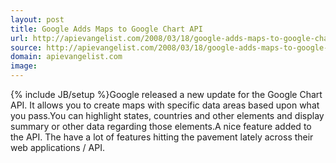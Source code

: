 ```yaml
---
layout: post
title: Google Adds Maps to Google Chart API
url: http://apievangelist.com/2008/03/18/google-adds-maps-to-google-chart-api/
source: http://apievangelist.com/2008/03/18/google-adds-maps-to-google-chart-api/
domain: apievangelist.com
image: 
---
```

{% include JB/setup %}Google released a new update for the Google Chart API.  It allows you to create maps with specific data areas based upon what you pass.You can highlight states, countries and other elements and display summary or other data regarding those elements.A nice feature added to the API.  The have a lot of features hitting the pavement lately across their web applications / API.